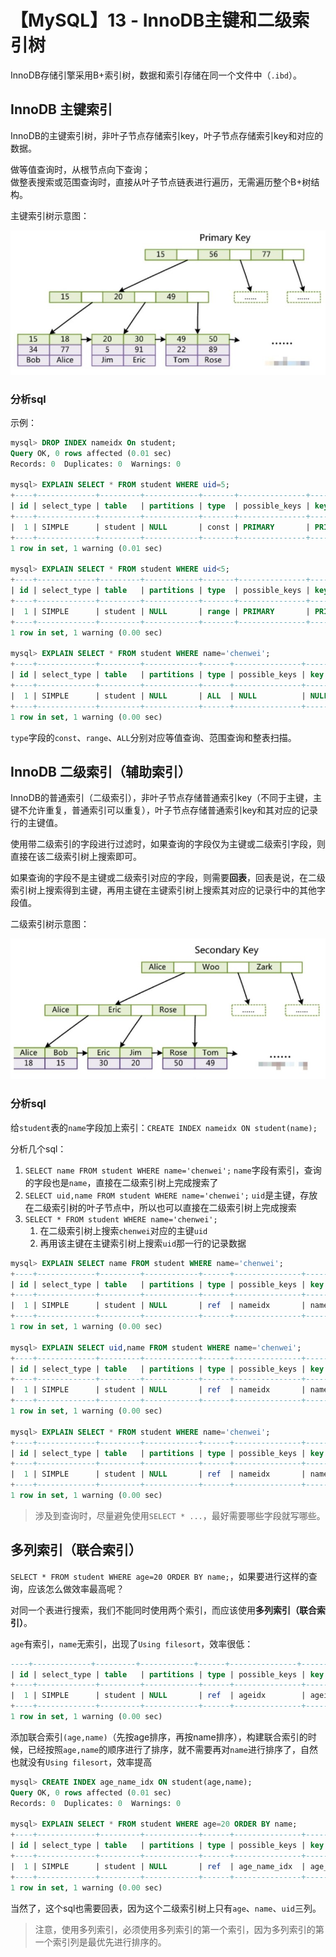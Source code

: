 # 【MySQL】13 - InnoDB主键和二级索引树


InnoDB存储引擎采用B+索引树，数据和索引存储在同一个文件中（`.ibd`）。

## InnoDB 主键索引

InnoDB的主键索引树，非叶子节点存储索引key，叶子节点存储索引key和对应的数据。

做等值查询时，从根节点向下查询；  
做整表搜索或范围查询时，直接从叶子节点链表进行遍历，无需遍历整个B+树结构。


主键索引树示意图：

![](/post_images/posts/Database/MySQL/InnoDB主键索引树.jpg "InnoDB主键索引树")


### 分析sql

示例：  
```sql
mysql> DROP INDEX nameidx On student;
Query OK, 0 rows affected (0.01 sec)
Records: 0  Duplicates: 0  Warnings: 0

mysql> EXPLAIN SELECT * FROM student WHERE uid=5;
+----+-------------+---------+------------+-------+---------------+---------+---------+-------+------+----------+-------+
| id | select_type | table   | partitions | type  | possible_keys | key     | key_len | ref   | rows | filtered | Extra |
+----+-------------+---------+------------+-------+---------------+---------+---------+-------+------+----------+-------+
|  1 | SIMPLE      | student | NULL       | const | PRIMARY       | PRIMARY | 4       | const |    1 |   100.00 | NULL  |
+----+-------------+---------+------------+-------+---------------+---------+---------+-------+------+----------+-------+
1 row in set, 1 warning (0.01 sec)

mysql> EXPLAIN SELECT * FROM student WHERE uid<5;
+----+-------------+---------+------------+-------+---------------+---------+---------+------+------+----------+-------------+
| id | select_type | table   | partitions | type  | possible_keys | key     | key_len | ref  | rows | filtered | Extra       |
+----+-------------+---------+------------+-------+---------------+---------+---------+------+------+----------+-------------+
|  1 | SIMPLE      | student | NULL       | range | PRIMARY       | PRIMARY | 4       | NULL |    4 |   100.00 | Using where |
+----+-------------+---------+------------+-------+---------------+---------+---------+------+------+----------+-------------+
1 row in set, 1 warning (0.00 sec)

mysql> EXPLAIN SELECT * FROM student WHERE name='chenwei';
+----+-------------+---------+------------+------+---------------+------+---------+------+------+----------+-------------+
| id | select_type | table   | partitions | type | possible_keys | key  | key_len | ref  | rows | filtered | Extra       |
+----+-------------+---------+------------+------+---------------+------+---------+------+------+----------+-------------+
|  1 | SIMPLE      | student | NULL       | ALL  | NULL          | NULL | NULL    | NULL |    5 |    20.00 | Using where |
+----+-------------+---------+------------+------+---------------+------+---------+------+------+----------+-------------+
1 row in set, 1 warning (0.00 sec)
```
`type`字段的`const`、`range`、`ALL`分别对应等值查询、范围查询和整表扫描。






## InnoDB 二级索引（辅助索引）

InnoDB的普通索引（二级索引），非叶子节点存储普通索引key（不同于主键，主键不允许重复，普通索引可以重复），叶子节点存储普通索引key和其对应的记录行的主键值。


使用带二级索引的字段进行过滤时，如果查询的字段仅为主键或二级索引字段，则直接在该二级索引树上搜索即可。

如果查询的字段不是主键或二级索引对应的字段，则需要**回表**，回表是说，在二级索引树上搜索得到主键，再用主键在主键索引树上搜索其对应的记录行中的其他字段值。



二级索引树示意图：

![](/post_images/posts/Database/MySQL/InnoDB二级索引树.jpg "InnoDB二级索引树")



### 分析sql

给`student`表的`name`字段加上索引：`CREATE INDEX nameidx ON student(name);`

分析几个sql：  
1. `SELECT name FROM student WHERE name='chenwei';`
    `name`字段有索引，查询的字段也是`name`，直接在二级索引树上完成搜索了
2. `SELECT uid,name FROM student WHERE name='chenwei';`
    `uid`是主键，存放在二级索引树的叶子节点中，所以也可以直接在二级索引树上完成搜索
3. `SELECT * FROM student WHERE name='chenwei';`
   1. 在二级索引树上搜索`chenwei`对应的主键`uid`
   2. 再用该主键在主键索引树上搜索`uid`那一行的记录数据

```sql
mysql> EXPLAIN SELECT name FROM student WHERE name='chenwei';
+----+-------------+---------+------------+------+---------------+---------+---------+-------+------+----------+-------------+
| id | select_type | table   | partitions | type | possible_keys | key     | key_len | ref   | rows | filtered | Extra       |
+----+-------------+---------+------------+------+---------------+---------+---------+-------+------+----------+-------------+
|  1 | SIMPLE      | student | NULL       | ref  | nameidx       | nameidx | 152     | const |    1 |   100.00 | Using index |
+----+-------------+---------+------------+------+---------------+---------+---------+-------+------+----------+-------------+
1 row in set, 1 warning (0.00 sec)

mysql> EXPLAIN SELECT uid,name FROM student WHERE name='chenwei';
+----+-------------+---------+------------+------+---------------+---------+---------+-------+------+----------+-------------+
| id | select_type | table   | partitions | type | possible_keys | key     | key_len | ref   | rows | filtered | Extra       |
+----+-------------+---------+------------+------+---------------+---------+---------+-------+------+----------+-------------+
|  1 | SIMPLE      | student | NULL       | ref  | nameidx       | nameidx | 152     | const |    1 |   100.00 | Using index |
+----+-------------+---------+------------+------+---------------+---------+---------+-------+------+----------+-------------+
1 row in set, 1 warning (0.00 sec)

mysql> EXPLAIN SELECT * FROM student WHERE name='chenwei';
+----+-------------+---------+------------+------+---------------+---------+---------+-------+------+----------+-------+
| id | select_type | table   | partitions | type | possible_keys | key     | key_len | ref   | rows | filtered | Extra |
+----+-------------+---------+------------+------+---------------+---------+---------+-------+------+----------+-------+
|  1 | SIMPLE      | student | NULL       | ref  | nameidx       | nameidx | 152     | const |    1 |   100.00 | NULL  |
+----+-------------+---------+------------+------+---------------+---------+---------+-------+------+----------+-------+
1 row in set, 1 warning (0.00 sec)
```

> 涉及到查询时，尽量避免使用`SELECT * ...`，最好需要哪些字段就写哪些。


## 多列索引（联合索引）

`SELECT * FROM student WHERE age=20 ORDER BY name;`，如果要进行这样的查询，应该怎么做效率最高呢？

对同一个表进行搜索，我们不能同时使用两个索引，而应该使用**多列索引（联合索引）**。

`age`有索引，`name`无索引，出现了`Using filesort`，效率很低：  
```sql
----+-------------+---------+------------+------+---------------+--------+---------+-------+------+----------+---------------------------------------+
| id | select_type | table   | partitions | type | possible_keys | key    | key_len | ref   | rows | filtered | Extra                                 |
+----+-------------+---------+------------+------+---------------+--------+---------+-------+------+----------+---------------------------------------+
|  1 | SIMPLE      | student | NULL       | ref  | ageidx        | ageidx | 1       | const |    2 |   100.00 | Using index condition; Using filesort |
+----+-------------+---------+------------+------+---------------+--------+---------+-------+------+----------+---------------------------------------+
1 row in set, 1 warning (0.00 sec)
```

添加联合索引`(age,name)`（先按age排序，再按name排序），构建联合索引的时候，已经按照`age,name`的顺序进行了排序，就不需要再对`name`进行排序了，自然也就没有`Using filesort`，效率提高  
```sql
mysql> CREATE INDEX age_name_idx ON student(age,name);
Query OK, 0 rows affected (0.01 sec)
Records: 0  Duplicates: 0  Warnings: 0

mysql> EXPLAIN SELECT * FROM student WHERE age=20 ORDER BY name;
+----+-------------+---------+------------+------+---------------+--------------+---------+-------+------+----------+-----------------------+
| id | select_type | table   | partitions | type | possible_keys | key          | key_len | ref   | rows | filtered | Extra                 |
+----+-------------+---------+------------+------+---------------+--------------+---------+-------+------+----------+-----------------------+
|  1 | SIMPLE      | student | NULL       | ref  | age_name_idx  | age_name_idx | 1       | const |    2 |   100.00 | Using index condition |
+----+-------------+---------+------------+------+---------------+--------------+---------+-------+------+----------+-----------------------+
1 row in set, 1 warning (0.00 sec)
```
当然了，这个sql也需要回表，因为这个二级索引树上只有`age`、`name`、`uid`三列。


> 注意，使用多列索引，必须使用多列索引的第一个索引，因为多列索引的第一个索引列是最优先进行排序的。

